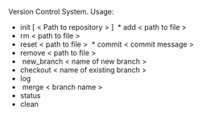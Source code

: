 Version Control System. Usage:
* init [ < Path to repository > ]
 * add < path to file >
* rm < path to file >
* reset < path to file >
 * commit < commit message > 
* remove < path to file >
*  new_branch < name of new branch > 
* checkout < name of existing branch > 
* log
*  merge < branch name >
* status
* clean